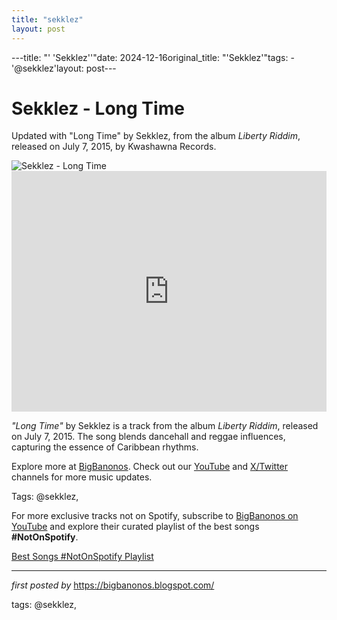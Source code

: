 ```yaml
---
title: "sekklez"
layout: post
---
```

---title: "' 'Sekklez''"date: 2024-12-16original_title: "'Sekklez'"tags:  - '@sekklez'layout: post---<!-- Title of the Post --><h1 >Sekklez - Long Time</h1> <!-- Introductory Text --><p >Updated with "Long Time" by Sekklez, from the album *Liberty Riddim*, released on July 7, 2015, by Kwashawna Records.</p> <!-- Featured Image --><div > <img src="https://i.scdn.co/image/ab67616d00001e021bbca75434bae7529427e6cc" alt="Sekklez - Long Time" /></div> <!-- YouTube Video Embed --><div > <iframe width="100%" height="385" src="https://www.youtube.com/embed/sXvWbMFQXYU" title="Sekklez - Long Time" frameborder="0" allow="accelerometer; autoplay; clipboard-write; encrypted-media; gyroscope; picture-in-picture; web-share" referrerpolicy="strict-origin-when-cross-origin" allowfullscreen></iframe></div> <!-- Song Information --><div > <p><em>"Long Time"</em> by Sekklez is a track from the album *Liberty Riddim*, released on July 7, 2015. The song blends dancehall and reggae influences, capturing the essence of Caribbean rhythms.</p></div> <!-- Footer Links --><div > <p>Explore more at <a href="https://bigbanonos.blogspot.com/" target="_blank">BigBanonos</a>. Check out our <a href="https://www.youtube.com/@BigBanonos" target="_blank">YouTube</a> and <a href="https://x.com/bigbanonos" target="_blank">X/Twitter</a> channels for more music updates.</p></div> <!-- Tags --><p >Tags: @sekklez,</p><!--Subscribe and Playlist Links--><div>    <p>For more exclusive tracks not on Spotify, subscribe to <a href="https://www.youtube.com/@BigBanonos" target="_blank">BigBanonos on YouTube</a> and explore their curated playlist of the best songs <strong>#NotOnSpotify</strong>.</p>    <p><a href="https://www.youtube.com/playlist?list=PLtuNtuTatqI0kFahUCbtbfenC_ET5O_tr" target="_blank">Best Songs #NotOnSpotify Playlist<br /></a></p></div><hr /><p><em>first posted by</em> <a href="https://bigbanonos.blogspot.com/" rel="noopener" target="_new">https://bigbanonos.blogspot.com/</a></p><p>tags: @sekklez,</p>
